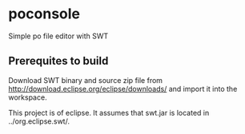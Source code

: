 # poconsole
Simple po file editor with SWT

## Prerequites to build

Download SWT binary and source zip file from http://download.eclipse.org/eclipse/downloads/ and import it into the workspace.

This project is of eclipse. It assumes that swt.jar is located in ../org.eclipse.swt/.
